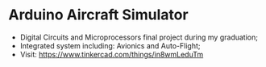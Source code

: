 # Arduino Aircraft Simulator

- Digital Circuits and Microprocessors final project during my graduation;
- Integrated system including: Avionics and Auto-Flight;
- Visit: https://www.tinkercad.com/things/in8wmLeduTm
